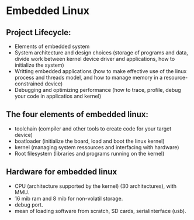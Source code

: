# Embedded Linux
## Project Lifecycle: 
- Elements of embedded system
- System architecture and design choices (storage of programs and data, divide work between kernel device driver and applications, how to initialize the system)
- Writting embedded applications (how to make effective use of the linux process and threads model, and how to manage memory in a resource-constrained device) 
- Debugging and optimizing performance (how to trace, profile, debug your code in applicatios and kernel) 

## The four elements of embedded linux:
- toolchain (compiler and other tools to create code for your target device) 
- boatloader (initialize the board, load and boot the linux kernel)
- kernel (managing system ressources and interfacing with hardware) 
- Root filesystem (libraries and programs running on the kernel) 


## Hardware for embedded linux
- CPU (architecture supported by the kernel) (30 architectures), with MMU.  
- 16 mib ram and 8 mib for non-volatil storage.  
- debug port.   
- mean of loading software from scratch, SD cards, serialinterface (usb).   


